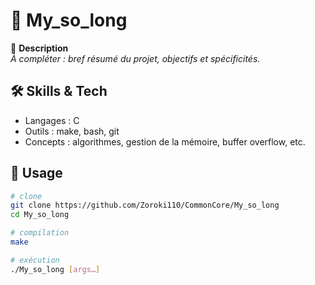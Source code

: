 <!-- README template for a 42 commoncore project -->

# 🚧 My_so_long

🎯 **Description**  
_À compléter : bref résumé du projet, objectifs et spécificités._

## 🛠️ Skills & Tech  
- Langages : C  
- Outils : make, bash, git  
- Concepts : algorithmes, gestion de la mémoire, buffer overflow, etc.

## 🚀 Usage  
```bash
# clone
git clone https://github.com/Zoroki110/CommonCore/My_so_long
cd My_so_long

# compilation
make

# exécution
./My_so_long [args…]
